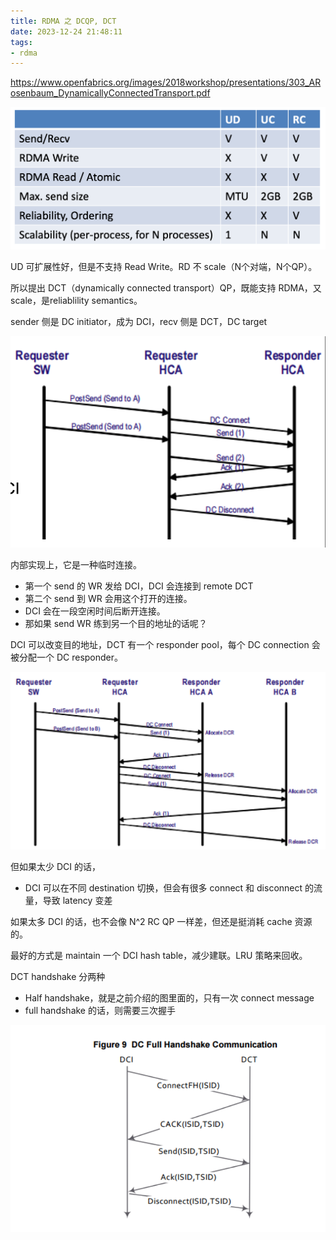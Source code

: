 ```yaml
---
title: RDMA 之 DCQP, DCT
date: 2023-12-24 21:48:11
tags:
- rdma
---
```




https://www.openfabrics.org/images/2018workshop/presentations/303_ARosenbaum_DynamicallyConnectedTransport.pdf 

![image-20250521215717352](../figures/image-20250521215717352.png)

UD 可扩展性好，但是不支持 Read Write。RD 不 scale（N个对端，N个QP）。

所以提出 DCT（dynamically connected transport）QP，既能支持 RDMA，又 scale，是reliablility semantics。

sender 侧是 DC initiator，成为 DCI，recv 侧是 DCT，DC target

![image-20250521220015067](../figures/image-20250521220015067.png)

内部实现上，它是一种临时连接。

* 第一个 send 的 WR 发给 DCI，DCI 会连接到 remote DCT
* 第二个 send 到 WR 会用这个打开的连接。
* DCI 会在一段空闲时间后断开连接。
* 那如果 send WR 练到另一个目的地址的话呢？

DCI 可以改变目的地址，DCT 有一个 responder pool，每个 DC connection 会被分配一个 DC responder。

![image-20250521220345213](../figures/image-20250521220345213.png)

但如果太少 DCI 的话，

* DCI 可以在不同 destination 切换，但会有很多 connect 和 disconnect 的流量，导致 latency 变差

如果太多 DCI 的话，也不会像 N^2 RC QP 一样差，但还是挺消耗 cache 资源的。

最好的方式是 maintain 一个 DCI hash table，减少建联。LRU 策略来回收。



DCT handshake 分两种

* Half handshake，就是之前介绍的图里面的，只有一次 connect message
* full handshake 的话，则需要三次握手 

![image-20250521222059314](../figures/image-20250521222059314.png)
